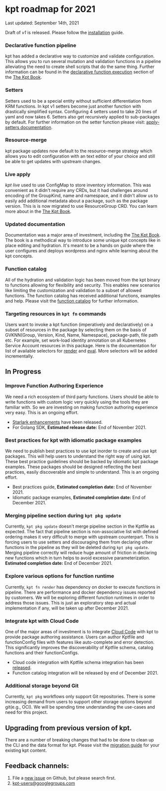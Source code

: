 # kpt roadmap for 2021

Last updated: September 14th, 2021

Draft of *v1* is released. Please follow the [installation](https://kpt.dev/installation/) guide.

### Declarative function pipeline

kpt has added a declarative way to customize and validate configuration.  
This allows you to run several mutation and validation 
functions in a pipeline alleviating the need to create shell scripts that do 
the same thing.  Further information can be found in the 
[declarative function execution]  section of the [The Kpt Book].

### Setters

Setters used to be a special entity without sufficient differentiation from
KRM functions. In kpt v1 setters become just another function with drastically
simplified syntax.  Configuring 4 setters used to take 20 lines of yaml 
and now takes 6.  Setters also get recursively applied to sub-packages by
default.  For further information on the setter function please visit: 
[apply-setters documentation]. 

### Resource-merge

kpt package updates now default to the resource-merge strategy 
which allows you to edit configuration with an text editor of your choice 
and still be able to get updates with upstream changes. 

### Live apply

_kpt live_ used to use ConfigMap to store inventory information. This was
convenient as it didn't require any CRDs, but it had challenges around encoding
of the GroupKind, name and namespace, and it didn't allow us to easily add
additional metadata about a package, such as the package version. This is
is now migrated to use ResourceGroup CRD.  You can learn more about in the
[The Kpt Book](https://kpt.dev/book/06-deploying-packages/).

### Updated documentation

Documentation was a major area of investment, including the [The Kpt Book].
The book is a methodical way to introduce some unique kpt concepts like 
in place editing and hydration.  It's meant to be a hands on guide where the user
configures and deploys wordpress and nginx while learning about the kpt
concepts.

### Function catalog

All of the hydration and validation logic has been moved from the kpt binary 
to functions allowing for flexibility and security. This enables new 
scenarios like limiting the customization and validation to a subset of 
allowed functions.  The function catalog has received additional functions, 
examples and help. Please visit the [function catalog] for further information.

### Targeting resources in `kpt fn` commands

Users want to invoke a kpt function (imperatively and declaratively) on a subset of
resources in the package by selecting them on the basis of GVKNN(Group, Version, Kind, Name, Namespace), package-path,
file path etc. For example, set work-load identity annotation on all Kubernetes
Service Account resources in this package. Here is the documentation for list of
available selectors for [render] and [eval]. More selectors will be added incrementally.

## In Progress

### Improve Function Authoring Experience

We need a rich ecosystem of third party functions. Users should be able to write
functions with custom logic very quickly using the tools they are familiar with.
So we are investing on making function authoring experience very easy. This is an
ongoing effort. 
- [Starlark enhancements](https://catalog.kpt.dev/starlark/v0.3/?id=developing-starlark-script)
have been released. 
- For Golang SDK, **Estimated release date:** End of November 2021.

### Best practices for kpt with idiomatic package examples

We need to publish best practices to use kpt inorder to create and use kpt packages.
This will help users to understand the right way of using kpt. These best practice
guidelines should be backed by idiomatic kpt package examples. These packages should
be designed reflecting the best practices, easily discoverable and simple to understand.
This is an ongoing effort.
- Best practices guide, **Estimated completion date:** End of November 2021.
- Idiomatic package examples, **Estimated completion date:** End of December 2021.

### Merging pipeline section during `kpt pkg update`

Currently, `kpt pkg update` doesn't merge pipeline section in the Kptfile as expected.
The fact that pipeline section is non-associative list with defined ordering makes it 
very difficult to merge with upstream counterpart. This is forcing users to use setters
and discouraging them from declaring other functions in the pipeline as they will be
deleted during `kpt pkg update`. Merging pipeline correctly will reduce
huge amount of friction in declaring new functions which in turn helps to avoid
excessive parameterization. **Estimated completion date:** End of December 2021.

### Explore various options for function runtime

Currently, `kpt fn render` has dependency on docker to execute functions in pipeline.
There are performance and docker dependency issues reported by customers. We will
be exploring different function runtimes in order to address those issues. This is
just an exploratory step and actual implementation if any, will be taken up after December 2021.

### Integrate kpt with Cloud Code

One of the major areas of investment is to integrate [Cloud Code](https://cloud.google.com/code) with kpt to provide
package authoring assistance. Users can author Kptfile and functionConfig files with
features like auto-complete and error detection. This significantly improves the
discoverability of Kptfile schema, catalog functions and their functionConfigs.
- Cloud code integration with Kptfile schema integration has been [released](https://github.com/GoogleCloudPlatform/cloud-code-intellij/blob/main/CHANGELOG.md).
- Function catalog integration will be released by end of December 2021.

### Additional storage beyond Git

Currently, `kpt pkg` workflows only support Git repositories. There is some increasing
demand from users to support other storage options beyond git(e.g., OCI). We will
be spending time understanding the use-cases and need for this project.

## Upgrading from previous version of kpt.
There are a number of breaking changes that had to be done to clean up the
CLI and the data format for kpt.  Please visit the [migration guide] for 
your existing kpt content.

## Feedback channels:
1. File a [new issue] on Github, but please search first. 
1. kpt-users@googlegroups.com


[new issue]: https://github.com/GoogleContainerTools/kpt/issues/new/choose
[declarative function execution]: https://kpt.dev/book/04-using-functions/01-declarative-function-execution
[apply-setters documentation]: https://catalog.kpt.dev/apply-setters/v0.1/ 
[The Kpt Book]: https://kpt.dev/book/
[apply chapter]: https://kpt.dev/book/06-apply/
[cli-utils]: https://github.com/kubernetes-sigs/cli-utils
[function catalog]: https://catalog.kpt.dev/
[kpt milestones]: https://github.com/GoogleContainerTools/kpt/milestones
[migration guide]: https://kpt.dev/installation/migration
[render]: https://kpt.dev/book/04-using-functions/01-declarative-function-execution?id=specifying-selectors
[eval]: https://kpt.dev/book/04-using-functions/02-imperative-function-execution?id=specifying-selectors
